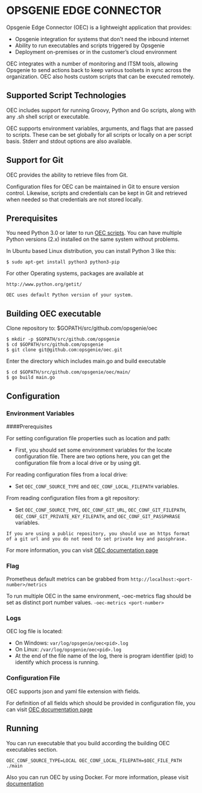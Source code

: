 # OPSGENIE EDGE CONNECTOR

Opsgenie Edge Connector (OEC) is a lightweight application that provides:

* Opsgenie integration for systems that don't need the inbound internet
* Ability to run executables and scripts triggered by Opsgenie
* Deployment on-premises or in the customer’s cloud environment

OEC integrates with a number of monitoring and ITSM tools, allowing Opsgenie to send actions back to keep various toolsets in sync across the organization. OEC also hosts custom scripts that can be executed remotely.

## Supported Script Technologies

OEC includes support for running Groovy, Python and Go scripts, along with any .sh shell script or executable.

OEC supports environment variables, arguments, and flags that are passed to scripts. These can be set globally for all scripts or locally on a per script basis. Stderr and stdout options are also available.

## Support for Git

OEC provides the ability to retrieve files from Git.

Configuration files for OEC can be maintained in Git to ensure version control. Likewise, scripts and credentials can be kept in Git and retrieved when needed so that credentials are not stored locally.

## Prerequisites

You need Python 3.0 or later to run [OEC scripts](https://github.com/opsgenie/oec-scripts). You can have multiple Python versions (2.x) installed on the same system without problems.

In Ubuntu based Linux distribution, you can install Python 3 like this:
```
$ sudo apt-get install python3 python3-pip
```
For other Operating systems, packages are available at
```
http://www.python.org/getit/
```

```OEC uses default Python version of your system.```

## Building OEC executable
Clone repository to: $GOPATH/src/github.com/opsgenie/oec
```
$ mkdir -p $GOPATH/src/github.com/opsgenie
$ cd $GOPATH/src/github.com/opsgenie
$ git clone git@github.com:opsgenie/oec.git
```
Enter the directory which includes main.go and build executable
```
$ cd $GOPATH/src/github.com/opsgenie/oec/main/
$ go build main.go 
```
## Configuration
### Environment Variables
####Prerequisites

For setting configuration file properties such as location and path:

* First, you should set some environment variables for the locate configuration file.
There are two options here, you can get the configuration file from a local drive or by using git.

For reading configuration files from a local drive:

* Set `OEC_CONF_SOURCE_TYPE` and `OEC_CONF_LOCAL_FILEPATH` variables.

From reading configuration files from a git repository:

* Set `OEC_CONF_SOURCE_TYPE`, `OEC_CONF_GIT_URL`, `OEC_CONF_GIT_FILEPATH`, `OEC_CONF_GIT_PRIVATE_KEY_FILEPATH`, and `OEC_CONF_GIT_PASSPHRASE` variables.

```If you are using a public repository, you should use an https format of a git url and you do not need to set private key and passphrase.```

For more information, you can visit [OEC documentation page](https://docs.opsgenie.com/docs/oec-configuration#section-environment-variables)
### Flag
Prometheus default metrics can be grabbed from `http://localhost:<port-number>/metrics`

To run multiple OEC in the same environment, -oec-metrics flag should be set as distinct port number values.
`-oec-metrics <port-number>`

### Logs
OEC log file is located:

* On Windows: `var/log/opsgenie/oec<pid>.log`
* On Linux: `/var/log/opsgenie/oec<pid>.log`
* At the end of the file name of the log, there is program identifier (pid) to identify which process is running.

### Configuration File
OEC supports json and yaml file extension with fields. 

For definition of all fields which should be provided in configuration file, you can visit [OEC documentation page](https://docs.opsgenie.com/docs/oec-configuration#section-configuration-file) 

## Running
You can run executable that you build according the building OEC executables section.
```
OEC_CONF_SOURCE_TYPE=LOCAL OEC_CONF_LOCAL_FILEPATH=$OEC_FILE_PATH ./main
```
Also you can run OEC by using Docker. For more information, please visit [documentation](https://docs.opsgenie.com/docs/oec-running)